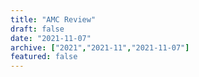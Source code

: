 ```yaml
---
title: "AMC Review"
draft: false
date: "2021-11-07"
archive: ["2021","2021-11","2021-11-07"]
featured: false
---
```

